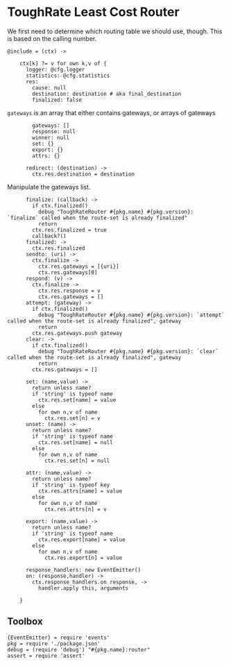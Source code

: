 ToughRate Least Cost Router
===========================

We first need to determine which routing table we should use, though.
This is based on the calling number.

    @include = (ctx) ->

        ctx[k] ?= v for own k,v of {
          logger: @cfg.logger
          statistics: @cfg.statistics
          res:
            cause: null
            destination: destination # aka final_destination
            finalized: false

`gateways` is an array that either contains gateways, or arrays of gateways

            gateways: []
            response: null
            winner: null
            set: {}
            export: {}
            attrs: {}

          redirect: (destination) ->
            ctx.res.destination = destination

Manipulate the gateways list.

          finalize: (callback) ->
            if ctx.finalized()
              debug "ToughRateRouter #{pkg.name} #{pkg.version}: `finalize` called when the route-set is already finalized"
              return
            ctx.res.finalized = true
            callback?()
          finalized: ->
            ctx.res.finalized
          sendto: (uri) ->
            ctx.finalize ->
              ctx.res.gateways = [{uri}]
              ctx.res.gateways[0]
          respond: (v) ->
            ctx.finalize ->
              ctx.res.response = v
              ctx.res.gateways = []
          attempt: (gateway) ->
            if ctx.finalized()
              debug "ToughRateRouter #{pkg.name} #{pkg.version}: `attempt` called when the route-set is already finalized", gateway
              return
            ctx.res.gateways.push gateway
          clear: ->
            if ctx.finalized()
              debug "ToughRateRouter #{pkg.name} #{pkg.version}: `clear` called when the route-set is already finalized", gateway
              return
            ctx.res.gateways = []

          set: (name,value) ->
            return unless name?
            if 'string' is typeof name
              ctx.res.set[name] = value
            else
              for own n,v of name
                ctx.res.set[n] = v
          unset: (name) ->
            return unless name?
            if 'string' is typeof name
              ctx.res.set[name] = null
            else
              for own n,v of name
                ctx.res.set[n] = null

          attr: (name,value) ->
            return unless name?
            if 'string' is typeof key
              ctx.res.attrs[name] = value
            else
              for own n,v of name
                ctx.res.attrs[n] = v

          export: (name,value) ->
            return unless name?
            if 'string' is typeof name
              ctx.res.export[name] = value
            else
              for own n,v of name
                ctx.res.export[n] = value

          response_handlers: new EventEmitter()
          on: (response,handler) ->
            ctx.response_handlers.on response, ->
              handler.apply this, arguments

        }

Toolbox
-------

    {EventEmitter} = require 'events'
    pkg = require './package.json'
    debug = (require 'debug') "#{pkg.name}:router"
    assert = require 'assert'
